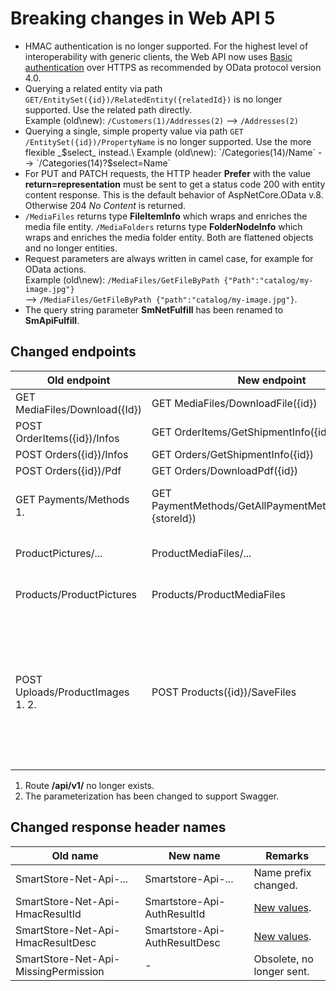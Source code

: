 # Breaking changes in Web API 5

* HMAC authentication is no longer supported. For the highest level of interoperability with generic clients, the Web API now uses [Basic authentication](authentication.md) over HTTPS as recommended by OData protocol version 4.0.
* Querying a related entity via path `GET/EntitySet({id})/RelatedEntity({relatedId})` is no longer supported. Use the related path directly.\
  Example (old\new): `/Customers(1)/Addresses(2)` --> `/Addresses(2)`
* Querying a single, simple property value via path `GET /EntitySet({id})/PropertyName` is no longer supported. Use the more flexible _$select_ instead.\
  Example (old\new): `/Categories(14)/Name` --> `/Categories(14)?$select=Name`
* For PUT and PATCH requests, the HTTP header **Prefer** with the value **return=representation** must be sent to get a status code 200 with entity content response. This is the default behavior of AspNetCore.OData v.8. Otherwise 204 _No Content_ is returned.
* `/MediaFiles` returns type **FileItemInfo** which wraps and enriches the media file entity. `/MediaFolders` returns type **FolderNodeInfo** which wraps and enriches the media folder entity. Both are flattened objects and no longer entities.
* Request parameters are always written in camel case, for example for OData actions.\
  Example (old\new): `/MediaFiles/GetFileByPath {"Path":"catalog/my-image.jpg"}`\
  \--> `/MediaFiles/GetFileByPath {"path":"catalog/my-image.jpg"}`.
* The query string parameter **SmNetFulfill** has been renamed to **SmApiFulfill**.

## Changed endpoints

| Old endpoint                               | New endpoint                                                | Remarks                                                                                                                                                                                                   |
| ------------------------------------------ | ----------------------------------------------------------- | --------------------------------------------------------------------------------------------------------------------------------------------------------------------------------------------------------- |
| GET MediaFiles/Download({Id})              | GET MediaFiles/DownloadFile({id})                           |                                                                                                                                                                                                           |
| POST OrderItems({id})/Infos                | GET OrderItems/GetShipmentInfo({id})                        |                                                                                                                                                                                                           |
| POST Orders({id})/Infos                    | GET Orders/GetShipmentInfo({id})                            |                                                                                                                                                                                                           |
| POST Orders({id})/Pdf                      | GET Orders/DownloadPdf({id})                                |                                                                                                                                                                                                           |
| <p>GET Payments/Methods<br>1.</p>          | GET PaymentMethods/GetAllPaymentMethods({active},{storeId}) | New method. Now returns a list of payment method system names.                                                                                                                                            |
| ProductPictures/...                        | ProductMediaFiles/...                                       | The controller name has changed.                                                                                                                                                                          |
| Products/ProductPictures                   | Products/ProductMediaFiles                                  | The navigation property name has changed.                                                                                                                                                                 |
| <p>POST Uploads/ProductImages<br>1. 2.</p> | POST Products({id})/SaveFiles                               | New method. Now returns list of **ProductMediaFile**. SKU, GTIN or MPN to identify the product can optionally be sent via query string. ContentDisposition parameter **pictureId** renamed to **fileId**. |

1. Route **/api/v1/** no longer exists.
2. The parameterization has been changed to support Swagger.

## Changed response header names

| Old name                             | New name                      | Remarks                                                |
| ------------------------------------ | ----------------------------- | ------------------------------------------------------ |
| SmartStore-Net-Api-...               | Smartstore-Api-...            | Name prefix changed.                                   |
| SmartStore-Net-Api-HmacResultId      | Smartstore-Api-AuthResultId   | [New values](web-api-in-detail.md#reasons-for-denial). |
| SmartStore-Net-Api-HmacResultDesc    | Smartstore-Api-AuthResultDesc | [New values](web-api-in-detail.md#reasons-for-denial). |
| SmartStore-Net-Api-MissingPermission | -                             | Obsolete, no longer sent.                              |
